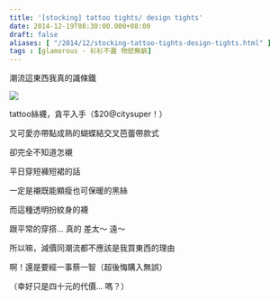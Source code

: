 ```yaml
---
title: '[stocking] tattoo tights/ design tights'
date: 2014-12-19T08:30:00.000+08:00
draft: false
aliases: [ "/2014/12/stocking-tattoo-tights-design-tights.html" ]
tags : [glamorous - 衫衫不盡 物慾無窮]
---
```


潮流這東西我真的識條鐵  

[![](https://farm9.staticflickr.com/8579/15829717620_4f11014c86_z.jpg)](https://farm9.staticflickr.com/8579/15829717620_4f11014c86_z.jpg)

tattoo絲襪，貪平入手（$20@citysuper！）

又可愛亦帶點成熟的蝴蝶結交叉芭蕾帶款式

卻完全不知道怎襯

  

平日穿短褲短裙的話

一定是襯既能顯瘦也可保暖的黑絲

而這種透明扮紋身的襪

跟平常的穿搭... 真的 差太～ 遠～

  

所以嘛，減價同潮流都不應該是我買東西的理由

啊！還是要經一事蔡一智（超後悔購入無誤）

（幸好只是四十元的代價... 嗎？）